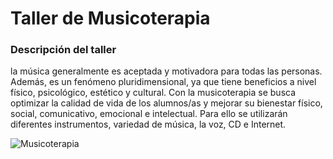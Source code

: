# Taller de Musicoterapia

### Descripción del taller

la música generalmente es aceptada y motivadora para todas las personas. Además, es un fenómeno pluridimensional, ya que tiene beneficios a nivel físico, psicológico, estético y cultural. Con la musicoterapia se busca optimizar la calidad de vida de los alumnos/as y mejorar su bienestar físico, social, comunicativo, emocional e intelectual. Para ello se utilizarán diferentes instrumentos, variedad de música, la voz, CD e Internet.

![Musicoterapia](/Ludoteca-tolon-tolon/assets/images/musicoterapia.png)
